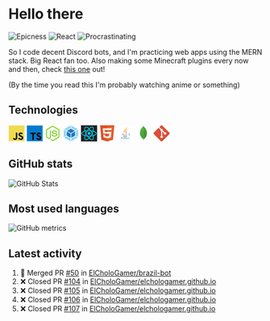 # Hello there

![Epicness](https://img.shields.io/badge/Epicness-69%25-brightgreen)
![React](https://img.shields.io/badge/React-good-blue)
![Procrastinating](https://img.shields.io/badge/Procrastinating-always-red)

So I code decent Discord bots, and I'm practicing web apps using the MERN stack. Big React fan too.
Also making some Minecraft plugins every now and then, check [this one][userlogin] out!

(By the time you read this I'm probably watching anime or something)

## Technologies

![JavaScript][javascript]
![TypeScript][typescript]
![Node.js][node]
![Webpack][webpack]
![React][react]
![HTML][html]
![Java][java]
![MongoDB][mongodb]
![Git][git]

## GitHub stats

![GitHub Stats](https://github-readme-stats.vercel.app/api?username=ElCholoGamer&theme=tokyonight)

## Most used languages

![GitHub metrics](https://metrics.lecoq.io/ElCholoGamer?template=terminal&base.header=0&base.activity=0&base.community=0&base.repositories=0&base.metadata=0&languages=1)

## Latest activity

<!--START_SECTION:activity-->

1. 🎉 Merged PR [#50](https://github.com/ElCholoGamer/brazil-bot/pull/50) in [ElCholoGamer/brazil-bot](https://github.com/ElCholoGamer/brazil-bot)
2. ❌ Closed PR [#104](https://github.com/ElCholoGamer/elchologamer.github.io/pull/104) in [ElCholoGamer/elchologamer.github.io](https://github.com/ElCholoGamer/elchologamer.github.io)
3. ❌ Closed PR [#105](https://github.com/ElCholoGamer/elchologamer.github.io/pull/105) in [ElCholoGamer/elchologamer.github.io](https://github.com/ElCholoGamer/elchologamer.github.io)
4. ❌ Closed PR [#106](https://github.com/ElCholoGamer/elchologamer.github.io/pull/106) in [ElCholoGamer/elchologamer.github.io](https://github.com/ElCholoGamer/elchologamer.github.io)
5. ❌ Closed PR [#107](https://github.com/ElCholoGamer/elchologamer.github.io/pull/107) in [ElCholoGamer/elchologamer.github.io](https://github.com/ElCholoGamer/elchologamer.github.io)
<!--END_SECTION:activity-->

[userlogin]: https://www.spigotmc.org/resources/userlogin.80669/
[javascript]: https://raw.githubusercontent.com/ElCholoGamer/ElCholoGamer/master/icons/javascript.png
[typescript]: https://raw.githubusercontent.com/ElCholoGamer/ElCholoGamer/master/icons/typescript.png
[java]: https://raw.githubusercontent.com/ElCholoGamer/ElCholoGamer/master/icons/java.png
[node]: https://raw.githubusercontent.com/ElCholoGamer/ElCholoGamer/master/icons/node.png
[react]: https://raw.githubusercontent.com/ElCholoGamer/ElCholoGamer/master/icons/react.png
[webpack]: https://raw.githubusercontent.com/ElCholoGamer/ElCholoGamer/master/icons/webpack.png
[html]: https://raw.githubusercontent.com/ElCholoGamer/ElCholoGamer/master/icons/html.png
[git]: https://raw.githubusercontent.com/ElCholoGamer/ElCholoGamer/master/icons/git.png
[mongodb]: https://raw.githubusercontent.com/ElCholoGamer/ElCholoGamer/master/icons/mongodb.png
